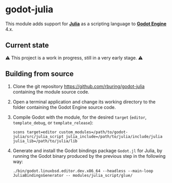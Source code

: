 # godot-julia

This module adds support for [**Julia**](https://github.com/JuliaLang/julia) as a scripting language to [**Godot Engine**](https://github.com/godotengine/godot) 4.x.

## Current state

⚠ This project is a work in progress, still in a very early stage. ⚠

## Building from source

1. Clone the git repository https://github.com/rburing/godot-julia containing the module source code.

2. Open a terminal application and change its working directory to the folder containing the Godot Engine source code.

3. Compile Godot with the module, for the desired `target` (`editor`, `template_debug`, or `template_release`):

       scons target=editor custom_modules=/path/to/godot-julia/src/julia_script julia_include=/path/to/julia/include/julia julia_lib=/path/to/julia/lib

4. Generate and install the Godot bindings package `Godot.jl` for Julia, by running the Godot binary produced by the previous step in the following way:

       ./bin/godot.linuxbsd.editor.dev.x86_64 --headless --main-loop JuliaBindingsGenerator -- modules/julia_script/glue/

